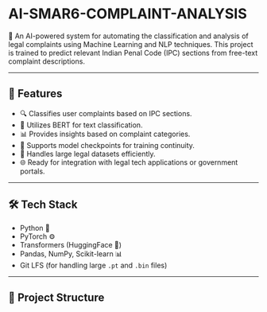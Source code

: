 # AI-SMAR6-COMPLAINT-ANALYSIS

🚀 An AI-powered system for automating the classification and analysis of legal complaints using Machine Learning and NLP techniques. This project is trained to predict relevant Indian Penal Code (IPC) sections from free-text complaint descriptions.

---

## 📌 Features

- 🔍 Classifies user complaints based on IPC sections.
- 🤖 Utilizes BERT for text classification.
- 📊 Provides insights based on complaint categories.
- 💾 Supports model checkpoints for training continuity.
- 📁 Handles large legal datasets efficiently.
- 🌐 Ready for integration with legal tech applications or government portals.

---

## 🛠 Tech Stack

- Python 🐍
- PyTorch ⚙️
- Transformers (HuggingFace 🤗)
- Pandas, NumPy, Scikit-learn 📊
- Git LFS (for handling large `.pt` and `.bin` files)

---

## 📁 Project Structure

